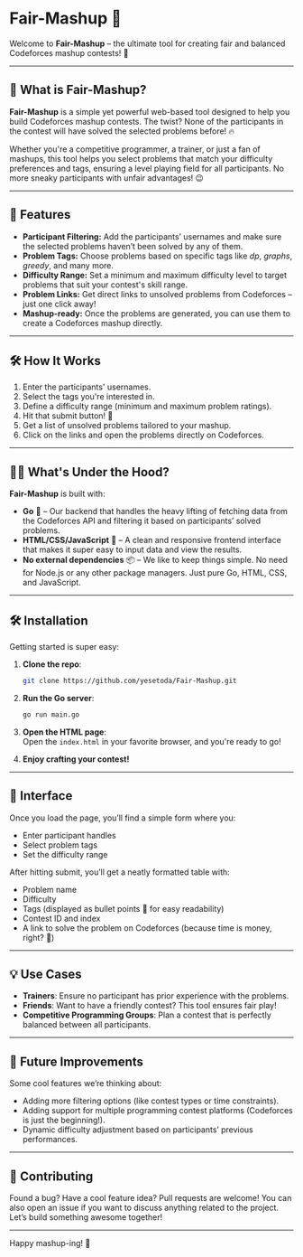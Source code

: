 # Fair-Mashup 🎯

Welcome to **Fair-Mashup** – the ultimate tool for creating fair and balanced Codeforces mashup contests! 🎉

---

## 🌟 What is Fair-Mashup?

**Fair-Mashup** is a simple yet powerful web-based tool designed to help you build Codeforces mashup contests. The twist? None of the participants in the contest will have solved the selected problems before! 🔥

Whether you're a competitive programmer, a trainer, or just a fan of mashups, this tool helps you select problems that match your difficulty preferences and tags, ensuring a level playing field for all participants. No more sneaky participants with unfair advantages! 😉

---

## 🚀 Features

- **Participant Filtering:** Add the participants’ usernames and make sure the selected problems haven’t been solved by any of them.
- **Problem Tags:** Choose problems based on specific tags like *dp*, *graphs*, *greedy*, and many more.
- **Difficulty Range:** Set a minimum and maximum difficulty level to target problems that suit your contest's skill range.
- **Problem Links:** Get direct links to unsolved problems from Codeforces – just one click away!
- **Mashup-ready:** Once the problems are generated, you can use them to create a Codeforces mashup directly.

---

## 🛠️ How It Works

1. Enter the participants' usernames.
2. Select the tags you're interested in.
3. Define a difficulty range (minimum and maximum problem ratings).
4. Hit that submit button! 🎯
5. Get a list of unsolved problems tailored to your mashup.
6. Click on the links and open the problems directly on Codeforces.

---

## 🧑‍💻 What's Under the Hood?

**Fair-Mashup** is built with:
- **Go** 🐹 – Our backend that handles the heavy lifting of fetching data from the Codeforces API and filtering it based on participants’ solved problems.
- **HTML/CSS/JavaScript** 🎨 – A clean and responsive frontend interface that makes it super easy to input data and view the results.
- **No external dependencies** 📦 – We like to keep things simple. No need for Node.js or any other package managers. Just pure Go, HTML, CSS, and JavaScript.

---

## 🛠️ Installation

Getting started is super easy:

1. **Clone the repo**:
   ```bash
   git clone https://github.com/yesetoda/Fair-Mashup.git
   ```
   
2. **Run the Go server**:
   ```bash
   go run main.go
   ```

3. **Open the HTML page**:  
   Open the `index.html` in your favorite browser, and you're ready to go!

4. **Enjoy crafting your contest!**

---

## 🎨 Interface

Once you load the page, you’ll find a simple form where you:
- Enter participant handles
- Select problem tags
- Set the difficulty range

After hitting submit, you’ll get a neatly formatted table with:
- Problem name
- Difficulty
- Tags (displayed as bullet points 🔵 for easy readability)
- Contest ID and index
- A link to solve the problem on Codeforces (because time is money, right? 💸)

---

## 💡 Use Cases

- **Trainers**: Ensure no participant has prior experience with the problems.
- **Friends**: Want to have a friendly contest? This tool ensures fair play!
- **Competitive Programming Groups**: Plan a contest that is perfectly balanced between all participants.

---

## 🔧 Future Improvements

Some cool features we’re thinking about:
- Adding more filtering options (like contest types or time constraints).
- Adding support for multiple programming contest platforms (Codeforces is just the beginning!).
- Dynamic difficulty adjustment based on participants’ previous performances.

---

## 🤝 Contributing

Found a bug? Have a cool feature idea? Pull requests are welcome! You can also open an issue if you want to discuss anything related to the project. Let’s build something awesome together!

---


Happy mashup-ing! 🎉